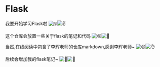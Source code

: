 # Flask

我要开始学习Flask啦 ![:nerd_face:](https://a.slack-edge.com/production-standard-emoji-assets/14.0/google-medium/1f913.png)![:v:](https://a.slack-edge.com/production-standard-emoji-assets/14.0/google-medium/270c-fe0f.png)

这个仓库会放置一些关于flask的笔记和代码 ![:stuck_out_tongue_closed_eyes:](https://a.slack-edge.com/production-standard-emoji-assets/14.0/google-medium/1f61d.png)![:memo:](https://a.slack-edge.com/production-standard-emoji-assets/14.0/google-medium/1f4dd.png)

当然,在线阅读中包含了李辉老师的仓库markdown,感谢李辉老师~ ![:blush:](https://a.slack-edge.com/production-standard-emoji-assets/14.0/google-medium/1f60a.png)![:ok_hand:](https://a.slack-edge.com/production-standard-emoji-assets/14.0/google-medium/1f44c.png)

后续会增加我的flask笔记~ ![:memo:](https://a.slack-edge.com/production-standard-emoji-assets/14.0/google-medium/1f4dd.png)![:notebook:](https://a.slack-edge.com/production-standard-emoji-assets/14.0/google-medium/1f4d3.png)

